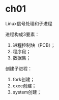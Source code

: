 # ch01

Linux信号处理和子进程

进程构成3要素：
1. 进程控制块（PCB）；
2. 程序段；
3. 数据集；

创建子进程：
1. fork创建；
2. exec创建；
3. system创建；